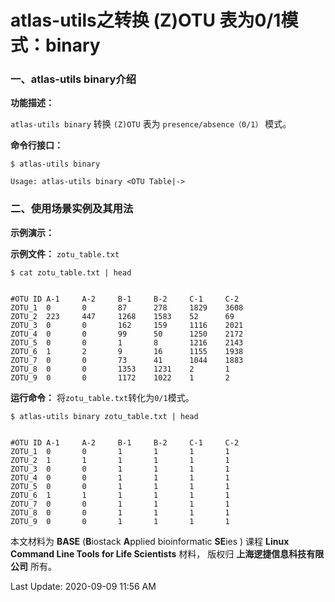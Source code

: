 # atlas-utils之转换 (Z)OTU 表为0/1模式：binary

### 一、atlas-utils binary介绍

**功能描述：**

`atlas-utils binary` 转换 `(Z)OTU` 表为 `presence/absence（0/1）` 模式。

**命令行接口：**

    $ atlas-utils binary
    
    Usage: atlas-utils binary <OTU Table|->


### 二、使用场景实例及其用法


**示例演示：**

**示例文件：** `zotu_table.txt`

    $ cat zotu_table.txt | head


    #OTU ID A-1     A-2     B-1     B-2     C-1     C-2
    ZOTU_1  0       0       87      278     1829    3608
    ZOTU_2  223     447     1268    1583    52      69
    ZOTU_3  0       0       162     159     1116    2021
    ZOTU_4  0       0       99      50      1250    2172
    ZOTU_5  0       0       1       8       1216    2143
    ZOTU_6  1       2       9       16      1155    1938
    ZOTU_7  0       0       73      41      1044    1883
    ZOTU_8  0       0       1353    1231    2       1
    ZOTU_9  0       0       1172    1022    1       2


**运行命令：** 将`zotu_table.txt`转化为`0/1`模式。

    $ atlas-utils binary zotu_table.txt | head


    #OTU ID A-1     A-2     B-1     B-2     C-1     C-2
    ZOTU_1  0       0       1       1       1       1
    ZOTU_2  1       1       1       1       1       1
    ZOTU_3  0       0       1       1       1       1
    ZOTU_4  0       0       1       1       1       1
    ZOTU_5  0       0       1       1       1       1
    ZOTU_6  1       1       1       1       1       1
    ZOTU_7  0       0       1       1       1       1
    ZOTU_8  0       0       1       1       1       1
    ZOTU_9  0       0       1       1       1       1


本文材料为 **BASE** (**B**iostack **A**pplied bioinformatic **SE**ies ) 课程 **Linux Command Line Tools for Life Scientists** 材料， 版权归 **上海逻捷信息科技有限公司** 所有。

Last Update: 2020-09-09 11:56 AM

